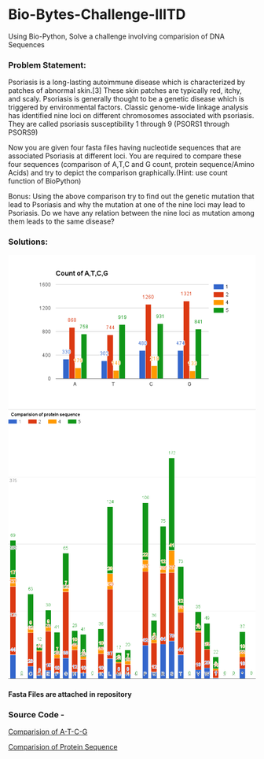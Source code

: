 # Bio-Bytes-Challenge-IIITD
Using Bio-Python, Solve a challenge involving comparision of DNA Sequences

### Problem Statement:
Psoriasis is a long-lasting autoimmune disease which is characterized by patches of abnormal skin.[3] These skin patches are typically red, itchy, and scaly. Psoriasis is generally thought to be a genetic disease which is triggered by environmental factors. Classic genome-wide linkage analysis has identified nine loci on different chromosomes associated with psoriasis. They are called psoriasis susceptibility 1 through 9 (PSORS1 through PSORS9)

Now you are given four fasta files having nucleotide sequences that are associated Psoriasis at different loci. You are required to compare these four sequences (comparison of A,T,C and G count, protein sequence/Amino Acids) and try to depict the comparison graphically.(Hint: use count function of BioPython)

Bonus: Using the above comparison try to find out the genetic mutation that lead to Psoriasis and why the mutation at one of the nine loci may lead to Psoriasis. Do we have any relation between the nine loci as mutation among them leads to the same disease?

### Solutions:
![alt-text](https://github.com/deepak15013/Bio-Bytes-Challenge-IIITD/blob/master/Comparision_of_A_T_C_G.png "Comparision of A-T-C-G")
![alt-text](https://github.com/deepak15013/Bio-Bytes-Challenge-IIITD/blob/master/Comparision_of_protein_sequence.png "Comparision of Protein Sequence")

#### Fasta Files are attached in repository

### Source Code -
[Comparision of A-T-C-G](https://github.com/deepak15013/Bio-Bytes-Challenge-IIITD/blob/master/count_A_T_C_G.py)

[Comparision of Protein Sequence](https://github.com/deepak15013/Bio-Bytes-Challenge-IIITD/blob/master/protein_sequence.py)
